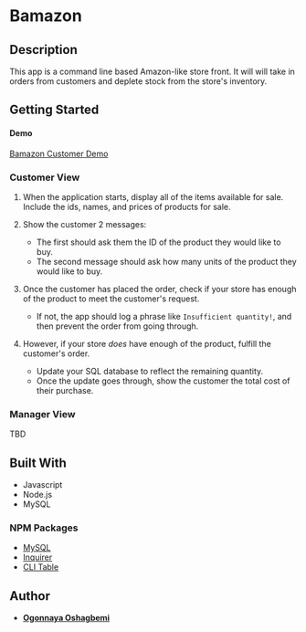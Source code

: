 # Bamazon

## Description

This app is a command line based Amazon-like store front. It will will take in orders from customers and deplete stock from the store's inventory.

## Getting Started

#### Demo

[Bamazon Customer Demo](https://drive.google.com/file/d/1mOTz7dgAlD8tFQI2oEPRs3LLUV6fgyts/view?usp=sharing)

### Customer View

1. When the application starts, display all of the items available for sale. Include the ids, names, and prices of products for sale.

2. Show the customer 2 messages:

   - The first should ask them the ID of the product they would like to buy.
   - The second message should ask how many units of the product they would like to buy.

3. Once the customer has placed the order, check if your store has enough of the product to meet the customer's request.

   - If not, the app should log a phrase like `Insufficient quantity!`, and then prevent the order from going through.

4. However, if your store _does_ have enough of the product, fulfill the customer's order.
   - Update your SQL database to reflect the remaining quantity.
   - Once the update goes through, show the customer the total cost of their purchase.

### Manager View

TBD

## Built With

- Javascript
- Node.js
- MySQL

### NPM Packages

- [MySQL](https://www.npmjs.com/package/mysql)
- [Inquirer](https://www.npmjs.com/package/inquirer)
- [CLI Table](https://www.npmjs.com/package/cli-table)

## Author

- **[Ogonnaya Oshagbemi](https://github.com/Ogonnaya)**

